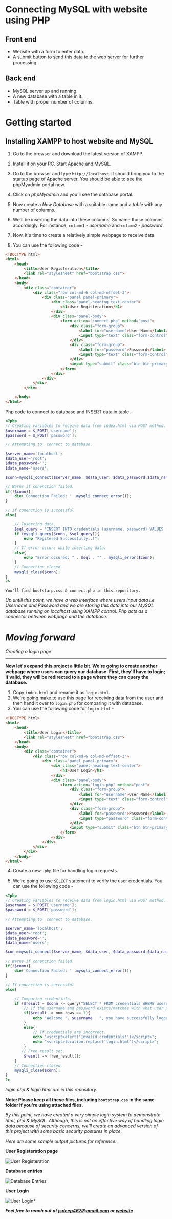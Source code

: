 # Connecting MySQL with website using PHP

**Front end**
-----------------------------------------------------------------------------

- Website with a form to enter data.
- A submit button to send this data to the web server for further processing.

**Back end**
-----------------------------------------------------------------------------

- MySQL server up and running.
- A new database with a table in it.
- Table with proper number of columns.

**Getting started**
==============================================================================

## Installing XAMPP to host website and MySQL ##

1. Go to the browser and download the latest version of XAMPP.

2. Install it on your PC. Start Apache and MySQL.

3. Go to the browser and type `http://localhost`. It should bring you to the startup page of Apache server. You should be able to see the phpMyadmin portal now.

4. Click on *phpMyadmin* and you'll see the database portal.

5. Now create a *New Database* with a suitable name and a *table* with any number of columns.

6. We'll be inserting the data into these columns. So name those columns accordingly. For instance, `column1` - *username*  and `column2` - *password*.

7. Now, it's time to create a relatively simple webpage to receive data.

8. You can use the following code -

```html
<!DOCTYPE html>
<html>
    <head>
        <title>User Registeration</title>
        <link rel="stylesheet" href="bootstrap.css">
    </head>
    <body>
        <div class="container">
            <div class="row col-md-6 col-md-offset-3">
                <div class="panel panel-primary">
                    <div class="panel-heading text-center">
                        <h1>User Registeration</h1>
                    </div>
                    <div class="panel-body">
                        <form action="connect.php" method="post">
                            <div class="form-group">
                                <label for="username">User Name</label>
                                <input type="text" class="form-control" id="username" name="username" required>
                            </div>
                            <div class="form-group">
                                <label for="password">Password</label>
                                <input type="text" class="form-control" id="password" name="password" required>
                            </div>
                            <input type="submit" class="btn btn-primary">
                        </form>
                    </div>
                </div>
            </div>
        </div>

    </body>
</html>
```

Php code to connect to database and INSERT data in table -

```php
<?php
// Creating variables to receive data from index.html via POST method.
$username = $_POST['username'];
$password = $_POST['password'];

// Attempting to  connect to database.

$server_name='localhost';
$data_user='root';
$data_password='';
$data_name='users';

$conn=mysqli_connect($server_name, $data_user, $data_password,$data_name);

// Warns if conenction failed.
if(!$conn){
    die('Connection Failed: ' .mysqli_connect_error());
}

// If conenction is successful
else{

    // Inserting data.
    $sql_query = "INSERT INTO credentials (username, password) VALUES ('$username','$password')";
    if (mysqli_query($conn, $sql_query)){
        echo "Regitered Successfully..!";
    }
    // If error occurs while inserting data.
    else{
        echo "Error occured: " . $sql . "" . mysqli_error($conn); 
    }
    // Connection closed.
    mysqli_close($conn);
}
?>
```

```You'll find bootstarp.css & connect.php in this repository.```

*Up untill this point, we have a web interface where users input data i.e. Username and Password and we are storing this data into our MySQL database running on localhost using XAMPP control. Php acts as a connector between webpage and the database.*

*Moving forward*
===================================================================================

*Creating a login page*

------------------------------------------------------------------------------------

**Now let's expand this project a little bit. We're going to create another webpage where users can query our database. First, they'll have to login; if valid, they will be redirected to a page where they can query the database.**

1. Copy `index.html` and rename it as `login.html`.
2. We're going make to use this page for receiving data from the user and then hand it over to `login.php` for comparing it with database.
3. You can use the following code for `login.html` -

```html
<!DOCTYPE html>
<html>
    <head>
        <title>User Login</title>
        <link rel="stylesheet" href="bootstrap.css">
    </head>
    <body>
        <div class="container">
            <div class="row col-md-6 col-md-offset-3">
                <div class="panel panel-primary">
                    <div class="panel-heading text-center">
                        <h1>User Login</h1>
                    </div>
                    <div class="panel-body">
                        <form action="login.php" method="post">
                            <div class="form-group">
                                <label for="username">User Name</label>
                                <input type="text" class="form-control" id="username" name="username" required>
                            </div>
                            <div class="form-group">
                                <label for="password">Password</label>
                                <input type="password" class="form-control" id="password" name="password" required>
                            </div>
                            <input type="submit" class="btn btn-primary">
                        </form>
                    </div>
                </div>
            </div>
        </div>
    </body>
</html>
```

4. Create a new `.php` file for handling login requests.

5. We're going to use `SELECT` statement to verify the user credentials. You can use the following code -

```php
<?php
// Creating variables to receive data from login.html via POST method.
$username = $_POST['username'];
$password = $_POST['password'];

// Attempting to  connect to database.

$server_name='localhost';
$data_user='root';
$data_password='';
$data_name='users';

$conn=mysqli_connect($server_name, $data_user, $data_password,$data_name);

// Warns if conenction failed.
if(!$conn){
    die('Connection Failed: ' .mysqli_connect_error());
}

// If conenction is successful
else{

    // Comparing credentials.
    if ($result = $conn -> query("SELECT * FROM credentials WHERE username='$username' AND password='$password'")) {
        // If the username and password exists/matches with what user provided us, then let them in.
        if($result -> num_rows == 1){
            echo "Welcome ". $username . ", you have successfully logged in.";
        }
        else{
            // If credentials are incorrect.
            echo "<script>alert('Invalid credentials!')</script>";
            echo "<script>location.replace('login.html')</script>";  
        }
       // Free result set.
        $result -> free_result();
    }
    // Connection closed.
    mysqli_close($conn);
}
?>
```

*login.php & login.html are in this repository.*

**Note: Please keep all these files, including `bootstrap.css` in the same folder if you're using attached files.**

*By this point, we have created a very simple login system to demonstrate html, php & MySQL. Although, this is not an effective way of handling login data because of security concerns, we'll create an advanced version of this project with some basic security postures in place.*

*Here are some sample output pictures for reference:*

**User Registeration page**

![User Registeration]( ./user_registeration.JPG "User_Registeration")

**Database entries**

![Database Entries]( ./database_entries.JPG "Database_entries")

**User Login**

![User Login*]( ./user_login.JPG "User_Login")

***Feel free to reach out at jsdeep467@gmail.com or [website]***

[website]: https://jashansandhu.online
